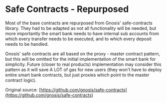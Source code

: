 # Safe Contracts - Repurposed

Most of the base contracts are repurposed from Gnosis' safe-contracts library. They had to be adapted as not all functionality will be needed, but more importantly the smart bank needs to have internal sub accounts from which every transfer needs to be executed, and to which every deposit needs to be handled.

Gnosis' safe contracts are all based on the proxy - master contract pattern, but this will be omitted for the initial implementation of the smart bank for simplicity. Future (closer to real products) implementation may consider this pattern as it will save A LOT of gas for new users (they won't have to deploy entire smart bank contracts, but just proxies which point to the master contract logic).

Original source: [https://github.com/gnosis/safe-contracts](https://github.com/gnosis/safe-contracts)